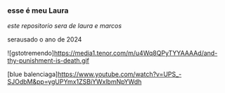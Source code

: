 ### **esse é meu Laura**

_este repositorio sera de laura e marcos_


serausado o ano de 2024 









![gstotremendo]https://media1.tenor.com/m/u4Wq8QPyTYYAAAAd/and-thy-punishment-is-death.gif

[blue balenciaga]https://www.youtube.com/watch?v=UPS_-SJOdbM&pp=ygUPYmx1ZSBiYWxlbmNpYWdh


